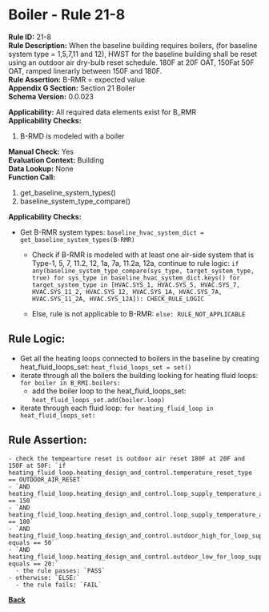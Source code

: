 
# Boiler - Rule 21-8  

**Rule ID:** 21-8  
**Rule Description:** When the baseline building requires boilers, (for baseline system type = 1,5,7,11 and 12),  HWST for the baseline building shall be reset using an outdoor air dry-bulb reset schedule. 180F at 20F OAT, 150Fat 50F OAT, ramped linerarly between 150F and 180F.  
**Rule Assertion:** B-RMR = expected value  
**Appendix G Section:** Section 21 Boiler  
**Schema Version:** 0.0.023  

**Applicability:** All required data elements exist for B_RMR  
**Applicability Checks:**  

1. B-RMD is modeled with a boiler

**Manual Check:** Yes  
**Evaluation Context:** Building  
**Data Lookup:** None  
**Function Call:** 

1. get_baseline_system_types()
2. baseline_system_type_compare()

**Applicability Checks:**

- Get B-RMR system types: `baseline_hvac_system_dict = get_baseline_system_types(B-RMR)`

  - Check if B-RMR is modeled with at least one air-side system that is Type-1, 5, 7, 11.2, 12, 1a, 7a, 11.2a, 12a, continue to rule logic: `if any(baseline_system_type_compare(sys_type, target_system_type, true) for sys_type in baseline_hvac_system_dict.keys() for target_system_type in [HVAC.SYS_1, HVAC.SYS_5, HVAC.SYS_7, HVAC.SYS_11_2, HVAC.SYS_12, HVAC.SYS_1A, HVAC.SYS_7A, HVAC.SYS_11_2A, HVAC.SYS_12A]): CHECK_RULE_LOGIC`

  - Else, rule is not applicable to B-RMR: `else: RULE_NOT_APPLICABLE`

## Rule Logic:  

- Get all the heating loops connected to boilers in the baseline by creating heat_fluid_loops_set: `heat_fluid_loops_set = set()`
- iterate through all the boilers the building looking for heating fluid loops: `for boiler in B_RMI.boilers:`
  - add the boiler loop to the heat_fluid_loops_set: `heat_fluid_loops_set.add(boiler.loop)`
- iterate through each fluid loop: `for heating_fluid_loop in heat_fluid_loops_set:`

**Rule Assertion:**
-  
    - check the tempearture reset is outdoor air reset 180F at 20F and 150F at 50F: `if heating_fluid_loop.heating_design_and_control.temperature_reset_type == OUTDOOR_AIR_RESET`
    - `AND heating_fluid_loop.heating_design_and_control.loop_supply_temperature_at_outdoor_high == 150`
    - `AND heating_fluid_loop.heating_design_and_control.loop_supply_temperature_at_outdoor_low == 180`
    - `AND heating_fluid_loop.heating_design_and_control.outdoor_high_for_loop_supply_reset_temperature equals == 50`
    - `AND heating_fluid_loop.heating_design_and_control.outdoor_low_for_loop_supply_reset_temperature equals == 20:`
      - the rule passes: `PASS`
    - otherwise: `ELSE:`
      - the rule fails: `FAIL`


**[Back](../_toc.md)**
